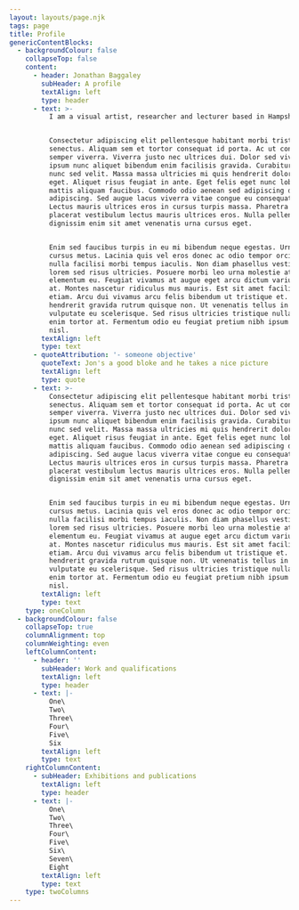 ```yaml
---
layout: layouts/page.njk
tags: page
title: Profile
genericContentBlocks:
  - backgroundColour: false
    collapseTop: false
    content:
      - header: Jonathan Baggaley
        subHeader: A profile
        textAlign: left
        type: header
      - text: >-
          I am a visual artist, researcher and lecturer based in Hampshire.


          Consectetur adipiscing elit pellentesque habitant morbi tristique
          senectus. Aliquam sem et tortor consequat id porta. Ac ut consequat
          semper viverra. Viverra justo nec ultrices dui. Dolor sed viverra
          ipsum nunc aliquet bibendum enim facilisis gravida. Curabitur vitae
          nunc sed velit. Massa massa ultricies mi quis hendrerit dolor magna
          eget. Aliquet risus feugiat in ante. Eget felis eget nunc lobortis
          mattis aliquam faucibus. Commodo odio aenean sed adipiscing diam donec
          adipiscing. Sed augue lacus viverra vitae congue eu consequat ac.
          Lectus mauris ultrices eros in cursus turpis massa. Pharetra magna ac
          placerat vestibulum lectus mauris ultrices eros. Nulla pellentesque
          dignissim enim sit amet venenatis urna cursus eget.


          Enim sed faucibus turpis in eu mi bibendum neque egestas. Urna nunc id
          cursus metus. Lacinia quis vel eros donec ac odio tempor orci. Amet
          nulla facilisi morbi tempus iaculis. Non diam phasellus vestibulum
          lorem sed risus ultricies. Posuere morbi leo urna molestie at
          elementum eu. Feugiat vivamus at augue eget arcu dictum varius duis
          at. Montes nascetur ridiculus mus mauris. Est sit amet facilisis magna
          etiam. Arcu dui vivamus arcu felis bibendum ut tristique et. In
          hendrerit gravida rutrum quisque non. Ut venenatis tellus in metus
          vulputate eu scelerisque. Sed risus ultricies tristique nulla aliquet
          enim tortor at. Fermentum odio eu feugiat pretium nibh ipsum consequat
          nisl.
        textAlign: left
        type: text
      - quoteAttribution: '- someone objective'
        quoteText: Jon's a good bloke and he takes a nice picture
        textAlign: left
        type: quote
      - text: >-
          Consectetur adipiscing elit pellentesque habitant morbi tristique
          senectus. Aliquam sem et tortor consequat id porta. Ac ut consequat
          semper viverra. Viverra justo nec ultrices dui. Dolor sed viverra
          ipsum nunc aliquet bibendum enim facilisis gravida. Curabitur vitae
          nunc sed velit. Massa massa ultricies mi quis hendrerit dolor magna
          eget. Aliquet risus feugiat in ante. Eget felis eget nunc lobortis
          mattis aliquam faucibus. Commodo odio aenean sed adipiscing diam donec
          adipiscing. Sed augue lacus viverra vitae congue eu consequat ac.
          Lectus mauris ultrices eros in cursus turpis massa. Pharetra magna ac
          placerat vestibulum lectus mauris ultrices eros. Nulla pellentesque
          dignissim enim sit amet venenatis urna cursus eget.


          Enim sed faucibus turpis in eu mi bibendum neque egestas. Urna nunc id
          cursus metus. Lacinia quis vel eros donec ac odio tempor orci. Amet
          nulla facilisi morbi tempus iaculis. Non diam phasellus vestibulum
          lorem sed risus ultricies. Posuere morbi leo urna molestie at
          elementum eu. Feugiat vivamus at augue eget arcu dictum varius duis
          at. Montes nascetur ridiculus mus mauris. Est sit amet facilisis magna
          etiam. Arcu dui vivamus arcu felis bibendum ut tristique et. In
          hendrerit gravida rutrum quisque non. Ut venenatis tellus in metus
          vulputate eu scelerisque. Sed risus ultricies tristique nulla aliquet
          enim tortor at. Fermentum odio eu feugiat pretium nibh ipsum consequat
          nisl.
        textAlign: left
        type: text
    type: oneColumn
  - backgroundColour: false
    collapseTop: true
    columnAlignment: top
    columnWeighting: even
    leftColumnContent:
      - header: ''
        subHeader: Work and qualifications
        textAlign: left
        type: header
      - text: |-
          One\
          Two\
          Three\
          Four\
          Five\
          Six
        textAlign: left
        type: text
    rightColumnContent:
      - subHeader: Exhibitions and publications
        textAlign: left
        type: header
      - text: |-
          One\
          Two\
          Three\
          Four\
          Five\
          Six\
          Seven\
          Eight
        textAlign: left
        type: text
    type: twoColumns
---
```


